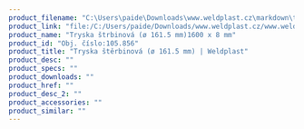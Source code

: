 ```yaml
---
product_filename: "C:\Users\paide\Downloads\www.weldplast.cz\markdown\tryska-sterbinova-o-1615-mm_pg=6.md"
product_link: "file:/C:/Users/paide/Downloads/www.weldplast.cz/www.weldplast.cz/sk/tryska-sterbinova-o-1615-mm_pg=6"
product_name: "Tryska štrbinová (ø 161.5 mm)1600 x 8 mm"
product_id: "Obj. číslo:105.856"
product_title: "Tryska štěrbinová (ø 161.5 mm) | Weldplast"
product_desc: ""
product_specs: ""
product_downloads: ""
product_href: ""
product_desc_2: ""
product_accessories: ""
product_similar: ""
---
```

